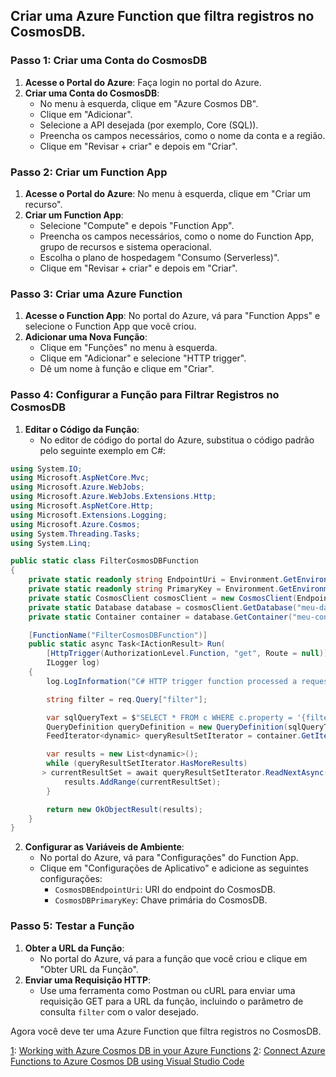 ## Criar uma Azure Function que filtra registros no CosmosDB. 

### Passo 1: Criar uma Conta do CosmosDB
1. **Acesse o Portal do Azure**: Faça login no portal do Azure.
2. **Criar uma Conta do CosmosDB**:
   - No menu à esquerda, clique em "Azure Cosmos DB".
   - Clique em "Adicionar".
   - Selecione a API desejada (por exemplo, Core (SQL)).
   - Preencha os campos necessários, como o nome da conta e a região.
   - Clique em "Revisar + criar" e depois em "Criar".

### Passo 2: Criar um Function App
1. **Acesse o Portal do Azure**: No menu à esquerda, clique em "Criar um recurso".
2. **Criar um Function App**:
   - Selecione "Compute" e depois "Function App".
   - Preencha os campos necessários, como o nome do Function App, grupo de recursos e sistema operacional.
   - Escolha o plano de hospedagem "Consumo (Serverless)".
   - Clique em "Revisar + criar" e depois em "Criar".

### Passo 3: Criar uma Azure Function
1. **Acesse o Function App**: No portal do Azure, vá para "Function Apps" e selecione o Function App que você criou.
2. **Adicionar uma Nova Função**:
   - Clique em "Funções" no menu à esquerda.
   - Clique em "Adicionar" e selecione "HTTP trigger".
   - Dê um nome à função e clique em "Criar".

### Passo 4: Configurar a Função para Filtrar Registros no CosmosDB
1. **Editar o Código da Função**:
   - No editor de código do portal do Azure, substitua o código padrão pelo seguinte exemplo em C#:

```csharp
using System.IO;
using Microsoft.AspNetCore.Mvc;
using Microsoft.Azure.WebJobs;
using Microsoft.Azure.WebJobs.Extensions.Http;
using Microsoft.AspNetCore.Http;
using Microsoft.Extensions.Logging;
using Microsoft.Azure.Cosmos;
using System.Threading.Tasks;
using System.Linq;

public static class FilterCosmosDBFunction
{
    private static readonly string EndpointUri = Environment.GetEnvironmentVariable("CosmosDBEndpointUri");
    private static readonly string PrimaryKey = Environment.GetEnvironmentVariable("CosmosDBPrimaryKey");
    private static CosmosClient cosmosClient = new CosmosClient(EndpointUri, PrimaryKey);
    private static Database database = cosmosClient.GetDatabase("meu-database");
    private static Container container = database.GetContainer("meu-container");

    [FunctionName("FilterCosmosDBFunction")]
    public static async Task<IActionResult> Run(
        [HttpTrigger(AuthorizationLevel.Function, "get", Route = null)] HttpRequest req,
        ILogger log)
    {
        log.LogInformation("C# HTTP trigger function processed a request.");

        string filter = req.Query["filter"];

        var sqlQueryText = $"SELECT * FROM c WHERE c.property = '{filter}'";
        QueryDefinition queryDefinition = new QueryDefinition(sqlQueryText);
        FeedIterator<dynamic> queryResultSetIterator = container.GetItemQueryIterator<dynamic>(queryDefinition);

        var results = new List<dynamic>();
        while (queryResultSetIterator.HasMoreResults)
       > currentResultSet = await queryResultSetIterator.ReadNextAsync();
            results.AddRange(currentResultSet);
        }

        return new OkObjectResult(results);
    }
}
```

2. **Configurar as Variáveis de Ambiente**:
   - No portal do Azure, vá para "Configurações" do Function App.
   - Clique em "Configurações de Aplicativo" e adicione as seguintes configurações:
     - `CosmosDBEndpointUri`: URI do endpoint do CosmosDB.
     - `CosmosDBPrimaryKey`: Chave primária do CosmosDB.

### Passo 5: Testar a Função
1. **Obter a URL da Função**:
   - No portal do Azure, vá para a função que você criou e clique em "Obter URL da Função".
2. **Enviar uma Requisição HTTP**:
   - Use uma ferramenta como Postman ou cURL para enviar uma requisição GET para a URL da função, incluindo o parâmetro de consulta `filter` com o valor desejado.

Agora você deve ter uma Azure Function que filtra registros no CosmosDB. 

[1](https://dev.to/willvelida/working-with-azure-cosmos-db-in-your-azure-functions-4ppp): [Working with Azure Cosmos DB in your Azure Functions](https://dev.to/willvelida/working-with-azure-cosmos-db-in-your-azure-functions-4ppp)
[2](https://learn.microsoft.com/en-us/azure/azure-functions/functions-add-output-binding-cosmos-db-vs-code): [Connect Azure Functions to Azure Cosmos DB using Visual Studio Code](https://learn.microsoft.com/en-us/azure/azure-functions/functions-add-output-binding-cosmos-db-vs-code)
